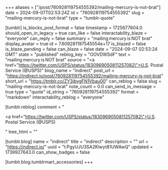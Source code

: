 +++
aliases = ["/post/760928119754555392/mailing-mercury-is-not-brat"]
date = 2024-09-07T02:53:24Z
id = "760928119754555392"
slug = "mailing-mercury-is-not-brat"
type = "tumblr-quote"

[tumblr]
is_blocks_post_format = false
timestamp = 1725677604.0
should_open_in_legacy = true
can_like = false
interactability_blaze = "everyone"
can_reply = false
summary = "mailing mercury is NOT brat"
display_avatar = true
id = 7.609281197545554e+17
is_blazed = false
is_blaze_pending = false
can_blaze = false
date = "2024-09-07 02:53:24 GMT"
state = "published"
reblog_key = "OOVDWSdF"
text = "mailing mercury is NOT brat"
source = "<a href=\"https://twitter.com/USPS/status/1830969050811257082\">U.S. Postal Service (@USPS)</a>"
blog_name = "indirect"
post_url = "https://indirect.io/post/760928119754555392/mailing-mercury-is-not-brat"
short_url = "https://tmblr.co/ZY3jbygFN1Vbau00"
can_reblog = false
slug = "mailing-mercury-is-not-brat"
note_count = 0.0
can_send_in_message = true
type = "quote"
id_string = "760928119754555392"
format = "markdown"
interactability_reblog = "everyone"

[tumblr.reblog]
comment = "<p><a href=\"https://twitter.com/USPS/status/1830969050811257082\">U.S. Postal Service (@USPS)</a></p>"
tree_html = ""

[tumblr.blog]
name = "indirect"
title = "indirect"
description = ""
url = "https://indirect.io/"
uuid = "t:PgyUJU3SA2Klwyt81UWAwQ"
updated = 1739927643.0
can_show_badges = false

[tumblr.blog.tumblrmart_accessories]
+++
